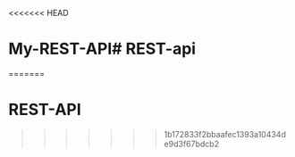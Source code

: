 <<<<<<< HEAD
# My-REST-API# REST-api
=======
# REST-API
>>>>>>> 1b172833f2bbaafec1393a10434de9d3f67bdcb2
